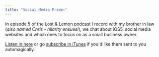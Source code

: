 ```yaml
---
title: "Social Media Primer"
---
```

<p>In episode 5 of the Lost & Lemon podcast I record with my brother in law (<em>also named Chris - hilarity ensues!</em>), we chat about iOS5, social media websites and which ones to focus on as a small business owner.</p>
<p><a href="https://ssktn.com/podcasts/lostandlemon/005-lost-lemon-cake-in-your-bathtub-of-social-media/">Listen in here</a> or go <a href="https://click.linksynergy.com/fs-bin/stat?id=6PFrOqNV4B8&offerid=146261&type=3&subid=0&tmpid=1826&RD_PARM1=http%253A%252F%252Fitunes.apple.com%252Fca%252Fpodcast%252Fid467564174%253Fuo%253D4%2526partnerId%253D30" target="itunes_store">subscribe in iTunes</a> if you'd like them sent to you automagically.</p>
